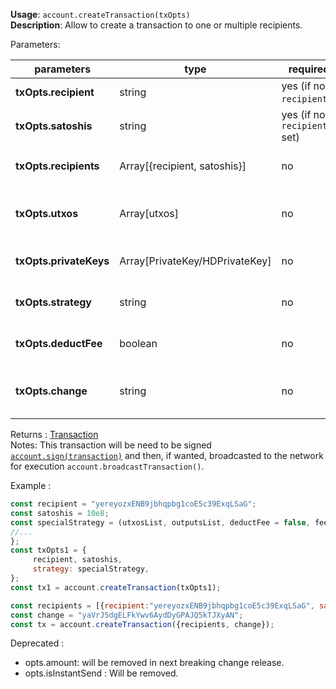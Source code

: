 **Usage**: `account.createTransaction(txOpts)`    
**Description**: Allow to create a transaction to one or multiple recipients.

Parameters: 

| parameters                    | type                          | required                     | Description                                                                                                                         |  
|-------------------------------|-------------------------------|------------------------------| ----------------------------------------------------------------------------------------------------------------------------------- |
| **txOpts.recipient**          | string                        | yes (if no `recipients`)     | The external address recipient of this transaction                                                                                  |
| **txOpts.satoshis**           | string                        | yes (if no `recipients` set) | The value amount to transfer to the recipient address                                                                               |
| **txOpts.recipients**         | Array[{recipient, satoshis}]  | no                           | Alternatively, you can use this to send to multiple address/amount. Array arra of {recipient, satoshis}                             |
| **txOpts.utxos**              | Array[utxos]                  | no                           | Can be specified to use specific utxo to use, or other utxos own by other private keys (you will need to pass the privateKeys along |
| **txOpts.privateKeys**        | Array[PrivateKey/HDPrivateKey]| no                           | Overwrite the default behaviour (searching locally for keys) and uses these to sign instead.                                        |
| **txOpts.strategy**           | string                        | no                           | Overwrite the default strategy used (using account default or specified strategy)                                                   |
| **txOpts.deductFee**          | boolean                       | no                           | Defaults: true. When set at false, will not deduct fee on the Transaction object                                                    |
| **txOpts.change**             | string                        | no                           | Defaults: `account.getUnusedAddress(internal)`. When set, will use that address as a change address on remaining fund               |


Returns : [Transaction](https://dashevo.github.io/DashJS/#/usage/dashcorelib-primitives?id=transaction)   
Notes: This transaction will be need to be signed [`account.sign(transaction)`](/account/sign) and then, if wanted, broadcasted to the network for execution `account.broadcastTransaction()`.

Example : 
```js
const recipient = "yereyozxENB9jbhqpbg1coE5c39ExqLSaG";
const satoshis = 10e8;
const specialStrategy = (utxosList, outputsList, deductFee = false, feeCategory = 'normal')=> { 
//...
};
const txOpts1 = {
     recipient, satoshis,
     strategy: specialStrategy,
};
const tx1 = account.createTransaction(txOpts1);
```

```js
const recipients = [{recipient:"yereyozxENB9jbhqpbg1coE5c39ExqLSaG", satoshis:10e8},{recipient: "yMN2w8NiwcmY3zvJLeeBxpaExFV1aN23pg", satoshis: 1e8}];
const change = "yaVrJ5dgELFkYwv6AydDyGPAJQ5kTJXyAN";
const tx = account.createTransaction({recipients, change});
```

Deprecated : 
- opts.amount: will be removed in next breaking change release.
- opts.isInstantSend : Will be removed.

